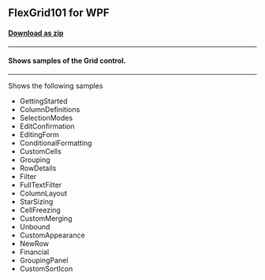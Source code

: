 ## FlexGrid101 for WPF
#### [Download as zip](https://downgit.github.io/#/home?url=https://github.com/GrapeCity/ComponentOne-WPF-Samples/tree/master/NET_4.5.2/C1.WPF.FlexGrid/CS/FlexGrid101/FlexGrid101)
____
#### Shows samples of the Grid control.
____
Shows the following samples


* GettingStarted
* ColumnDefinitions
* SelectionModes
* EditConfirmation
* EditingForm
* ConditionalFormatting
* CustomCells
* Grouping
* RowDetails
* Filter
* FullTextFilter
* ColumnLayout
* StarSizing
* CellFreezing
* CustomMerging
* Unbound
* CustomAppearance
* NewRow
* Financial
* GroupingPanel
* CustomSortIcon
